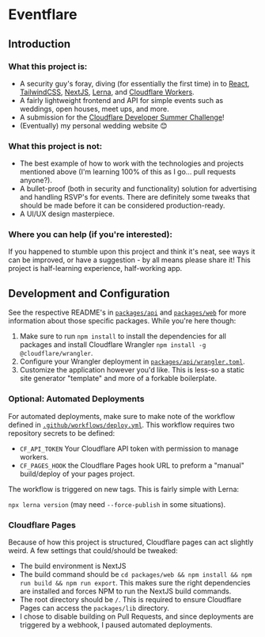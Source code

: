 # Eventflare

## Introduction

### What this project is:

- A security guy's foray, diving (for essentially the first time) in to [React](https://reactjs.org/), [TailwindCSS](https://tailwindcss.com/), [NextJS](https://nextjs.org/), [Lerna](https://lerna.js.org/), and [Cloudflare Workers](https://workers.cloudflare.com/).
- A fairly lightweight frontend and API for simple events such as weddings, open houses, meet ups, and more.
- A submission for the [Cloudflare Developer Summer Challenge](https://challenge.developers.cloudflare.com/)!
- (Eventually) my personal wedding website 😊

### What this project is not:

- The best example of how to work with the technologies and projects mentioned above (I'm learning 100% of this as I go... pull requests anyone?).
- A bullet-proof (both in security and functionality) solution for advertising and handling RSVP's for events. There are definitely some tweaks that should be made before it can be considered production-ready.
- A UI/UX design masterpiece.

### Where you can help (if you're interested):

If you happened to stumble upon this project and think it's neat, see ways it can be improved, or have a suggestion - by all means please share it! This project is half-learning experience, half-working app.

## Development and Configuration

See the respective README's in [`packages/api`](https://github.com/CS-5/eventflare/tree/main/packages/api) and [`packages/web`](https://github.com/CS-5/eventflare/tree/main/packages/web) for more information about those specific packages. While you're here though:

1. Make sure to run `npm install` to install the dependencies for all packages and install Cloudflare Wrangler `npm install -g @cloudflare/wrangler`.
2. Configure your Wrangler deployment in [`packages/api/wrangler.toml`](https://github.com/CS-5/eventflare/blob/main/packages/api/wrangler.toml).
3. Customize the application however you'd like. This is less-so a static site generator "template" and more of a forkable boilerplate.

### Optional: Automated Deployments

For automated deployments, make sure to make note of the workflow defined in [`.github/workflows/deploy.yml`](https://github.com/CS-5/eventflare/blob/main/.github/workflows/deploy.yml). This workflow requires two repository secrets to be defined:

- `CF_API_TOKEN` Your Cloudflare API token with permission to manage workers.
- `CF_PAGES_HOOK` the Cloudflare Pages hook URL to preform a "manual" build/deploy of your pages project.

The workflow is triggered on new tags. This is fairly simple with Lerna:

`npx lerna version` (may need `--force-publish` in some situations).

### Cloudflare Pages

Because of how this project is structured, Cloudflare pages can act slightly weird. A few settings that could/should be tweaked:

- The build environment is NextJS
- The build command should be `cd packages/web && npm install && npm run build && npm run export`. This makes sure the right dependencies are installed and forces NPM to run the NextJS build commands.
- The root directory should be `/`. This is required to ensure Cloudflare Pages can access the `packages/lib` directory.
- I chose to disable building on Pull Requests, and since deployments are triggered by a webhook, I paused automated deployments.
